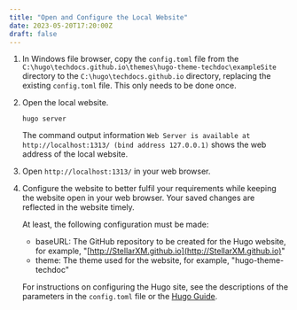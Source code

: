 ```yaml
---
title: "Open and Configure the Local Website"
date: 2023-05-20T17:20:00Z
draft: false
---
```


1. In Windows file browser, copy the `config.toml` file from the `C:\hugo\techdocs.github.io\themes\hugo-theme-techdoc\exampleSite` directory to the `C:\hugo\techdocs.github.io` directory, replacing the existing `config.toml` file. This only needs to be done once.
2. Open the local website.

    ```hugo
    hugo server
    ```

    The command output information `Web Server is available at http://localhost:1313/ (bind address 127.0.0.1)` shows the web address of the local website.
3. Open `http://localhost:1313/` in your web browser.
4. Configure the website to better fulfil your requirements while keeping the website open in your web browser. Your saved changes are reflected in the website timely.

    At least, the following configuration must be made:
    - baseURL: The GitHub repository to be created for the Hugo website, for example, "[http://StellarXM.github.io](http://StellarXM.github.io)"
    - theme: The theme used for the website, for example, "hugo-theme-techdoc"

    For instructions on configuring the Hugo site, see the descriptions of the parameters in the `config.toml` file or the [Hugo Guide](https://gohugo.io/content-management/).
